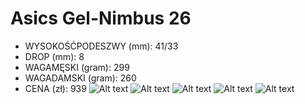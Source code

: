 # Asics Gel-Nimbus 26
- WYSOKOŚĆPODESZWY (mm): 41/33
- DROP (mm): 8
- WAGAMĘSKI (gram): 299
- WAGADAMSKI (gram): 260
- CENA (zł): 939
![Alt text](https://product-images.thecoolhour.com/images/ssense_asics_asics_black_gel-nimbus_26_sneakers_xl.jpg)
![Alt text](https://al-ikhsan.com/media/catalog/product/cache/d06f4d0540df362c8083a98db7b18d8d/1/0/1011b794-400_f.jpg)
![Alt text](https://www.therunningshop.com.au/wp-content/uploads/2023/02/Hero-Image-2-2.jpg)
![Alt text](https://images.asics.com/is/image/asics/1012B659_100_SR_RT_GLB?$sfcc-product$)
![Alt text](https://www.running-culture.de/wp-content/uploads/2024/02/Running-Culture-Asics-Gel-Nimbus-26-5.jpg)
